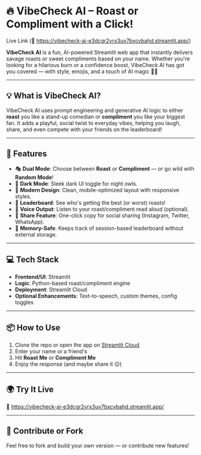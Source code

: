 
# 🔥 VibeCheck AI – Roast or Compliment with a Click!

Live Link (🔗 https://vibecheck-ai-e3dcgr2vrx3uv7bxcvbahd.streamlit.app/) 

**VibeCheck AI** is a fun, AI-powered Streamlit web app that instantly delivers savage roasts or sweet compliments based on your name. Whether you're looking for a hilarious burn or a confidence boost, VibeCheck AI has got you covered — with style, emojis, and a touch of AI magic 🤖✨

---

## 💡 What is VibeCheck AI?

VibeCheck AI uses prompt engineering and generative AI logic to either **roast** you like a stand-up comedian or **compliment** you like your biggest fan. It adds a playful, social twist to everyday vibes, helping you laugh, share, and even compete with your friends on the leaderboard!

---

## 🚀 Features

- 🎭 **Dual Mode**: Choose between **Roast** or **Compliment** — or go wild with **Random Mode**!
- 🌙 **Dark Mode**: Sleek dark UI toggle for night owls.
- 🎨 **Modern Design**: Clean, mobile-optimized layout with responsive styles.
- 🤯 **Leaderboard**: See who's getting the best (or worst) roasts!
- 🎤 **Voice Output**: Listen to your roast/compliment read aloud (optional).
- 🔗 **Share Feature**: One-click copy for social sharing (Instagram, Twitter, WhatsApp).
- 🧠 **Memory-Safe**: Keeps track of session-based leaderboard without external storage.

---

## 💻 Tech Stack

- **Frontend/UI**: Streamlit
- **Logic**: Python-based roast/compliment engine
- **Deployment**: Streamlit Cloud
- **Optional Enhancements**: Text-to-speech, custom themes, config toggles

---

## 📦 How to Use

1. Clone the repo or open the app on [Streamlit Cloud](https://streamlit.io)
2. Enter your name or a friend's
3. Hit **Roast Me** or **Compliment Me**
4. Enjoy the response (and maybe share it 😉)

---

## 🌍 Try It Live

🔗 https://vibecheck-ai-e3dcgr2vrx3uv7bxcvbahd.streamlit.app/

---

## 🤝 Contribute or Fork

Feel free to fork and build your own version — or contribute new features!
